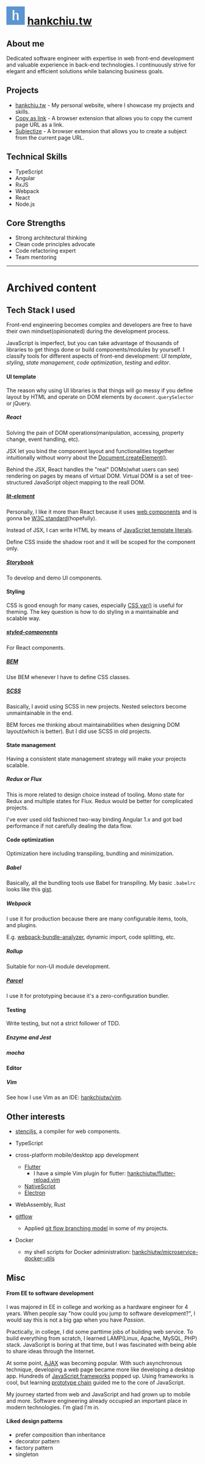 # <img src="/public/favicon.png" alt="hankchiu.tw"> <a href="//hankchiu.tw">hankchiu.tw</a>

## About me

Dedicated software engineer with expertise in web front-end development and valuable experience in back-end technologies. I continuously strive for elegant and efficient solutions while balancing business goals.

## Projects
- [hankchiu.tw](https://hankchiu.tw) - My personal website, where I showcase my projects and skills.
- [Copy as link](https://copy-as-link.vercel.app/) - A browser extension that allows you to copy the current page URL as a link.
- [Subjectize](https://www.npmjs.com/package/subjectize) - A browser extension that allows you to create a subject from the current page URL.

## Technical Skills
- TypeScript
- Angular
- RxJS
- Webpack
- React
- Node.js

## Core Strengths
- Strong architectural thinking
- Clean code principles advocate
- Code refactoring expert
- Team mentoring

---
# Archived content

## Tech Stack I used

Front-end engineering becomes complex and developers are free to have their own mindset(opinionated) during the development process.

JavaScript is imperfect, but you can take advantage of thousands of libraries to get things done or build components/modules by yourself. I classify tools for different aspects of front-end development: _UI template_, _styling_, _state management_, _code optimization_, _testing_ and _editor_.

#### UI template

The reason why using UI libraries is that things will go messy if you define layout by HTML and operate on DOM elements by `document.querySelector` or jQuery.

##### React

Solving the pain of DOM operations(manipulation, accessing, property change, event handling, etc). 

JSX let you bind the component layout and functionalities together intuitionally without worry about the [Document.createElement()](https://developer.mozilla.org/en-US/docs/Web/API/Document/createElement).

Behind the JSX, React handles the "real" DOMs(what users can see) rendering on pages by means of virtual DOM. Virtual DOM is a set of tree-structured JavaScript object mapping to the reall DOM.

##### [lit-element](https://lit-element.polymer-project.org/guide)

Personally, I like it more than React because it uses [web components](https://www.webcomponents.org/introduction) and is gonna be [W3C standard](https://github.com/w3c/webcomponents)(hopefully).

Instead of JSX, I can write HTML by means of [JavaScript template literals](https://developer.mozilla.org/en-US/docs/Web/JavaScript/Reference/Template_literals).

Define CSS inside the shadow root and it will be scoped for the component only.

##### [Storybook](https://storybook.js.org/docs/basics/introduction/)

To develop and demo UI components.

#### Styling

CSS is good enough for many cases, especially [CSS var()](https://developer.mozilla.org/en-US/docs/Web/CSS/var) is useful for theming. The key question is how to do styling in a maintainable and scalable way.

##### [styled-components](https://www.styled-components.com/docs/basics)

For React components.

##### [BEM](http://getbem.com/introduction/)

Use BEM whenever I have to define CSS classes.

##### [SCSS](https://sass-lang.com/documentation)

Basically, I avoid using SCSS in new projects. Nested selectors become unmaintainable in the end.

BEM forces me thinking about maintainabilities when designing DOM layout(which is better). But I did use SCSS in old projects.

#### State management

Having a consistent state management strategy will make your projects scalable.

##### Redux or Flux

This is more related to design choice instead of tooling. Mono state for Redux and multiple states for Flux.
Redux would be better for complicated projects.

I've ever used old fashioned two-way binding Angular 1.x and got bad performance if not carefully dealing the data flow.

#### Code optimization

Optimization here including transpiling, bundling and minimization.

##### Babel

Basically, all the bundling tools use Babel for transpiling. My basic `.babelrc` looks like this [gist](https://gist.github.com/hankchiutw/bd35cb9ef21135fb00b8cdc5d79a47c4#file-babelrc).

##### Webpack

I use it for production because there are many configurable items, tools, and plugins. 

E.g. [webpack-bundle-analyzer](https://www.npmjs.com/package/webpack-bundle-analyzer), dynamic import, code splitting, etc.

##### Rollup

Suitable for non-UI module development.

##### [Parcel](https://parceljs.org)

I use it for prototyping because it's a zero-configuration bundler.

#### Testing

Write testing, but not a strict follower of TDD.

##### Enzyme and Jest

##### mocha

#### Editor

##### Vim

See how I use Vim as an IDE: [hankchiutw/vim](https://github.com/hankchiutw/vim).

## Other interests

- [stenciljs](https://stenciljs.com/docs/introduction/), a compiler for web components.

- TypeScript

- cross-platform mobile/desktop app development

  - [Flutter](https://flutter.dev/docs/get-started/install)
    - I have a simple Vim plugin for flutter: [hankchiutw/flutter-reload.vim](https://github.com/hankchiutw/flutter-reload.vim)
  - [NativeScript](https://www.nativescript.org/)
  - [Electron](https://electronjs.org/)

- WebAssembly, Rust

- [gitflow](https://github.com/nvie/gitflow)

  - Applied [git flow branching model](https://nvie.com/posts/a-successful-git-branching-model/) in some of my projects.

- Docker
  - my shell scripts for Docker administration: [hankchiutw/microservice-docker-utils](https://github.com/hankchiutw/microservice-docker-utils)

## Misc

#### From EE to software development

I was majored in EE in college and working as a hardware engineer for 4 years. When people say "how could you jump to software development?", I would say this is not a big gap when you have _Passion_.

Practically, in college, I did some parttime jobs of building web service. To build everything from scratch, I learned LAMP(Linux, Apache, MySQL, PHP) stack. JavaScript is boring at that time, but I was fascinated with being able to share ideas through the Internet.

At some point, [AJAX](<https://en.wikipedia.org/wiki/Ajax_(programming)>) was becoming popular. With such asynchronous technique, developing a web page became more like developing a desktop app. Hundreds of [JavaScript frameworks](https://en.wikipedia.org/wiki/List_of_Ajax_frameworks#JavaScript) popped up. Using frameworks is cool, but learning [prototype chain](https://en.wikipedia.org/wiki/List_of_Ajax_frameworks#JavaScript) guided me to the core of JavaScript.

My journey started from web and JavaScript and had grown up to mobile and more. Software engineering already occupied an important place in modern technologies. I'm glad I'm in.

#### Liked design patterns

- prefer composition than inheritance
- decorator pattern
- factory pattern
- singleton
